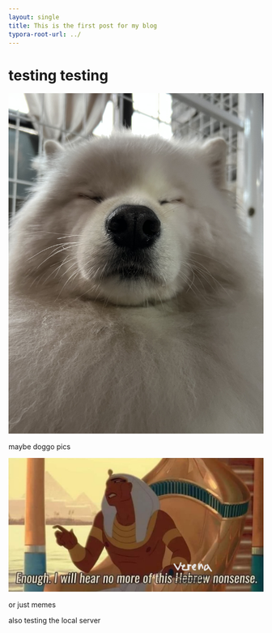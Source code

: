 ```yaml
---
layout: single
title: This is the first post for my blog
typora-root-url: ../
---
```

# testing testing
![doggo](/assets/images/2024-02-16-post_test/doggo.jpg)

maybe doggo pics

![verena_nonsense](/assets/images/2024-02-16-post_test/verena_nonsense.png)

or just memes



also testing the local server
